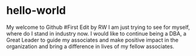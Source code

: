 # hello-world
My welcome to Github
#First Edit by RW
I am just trying to see for myself, where do I stand in industry now.
I would like to continue being a DBA, a Great Leader to guide my associates and make positive impact in the organization and bring a difference in lives of my fellow associates.
